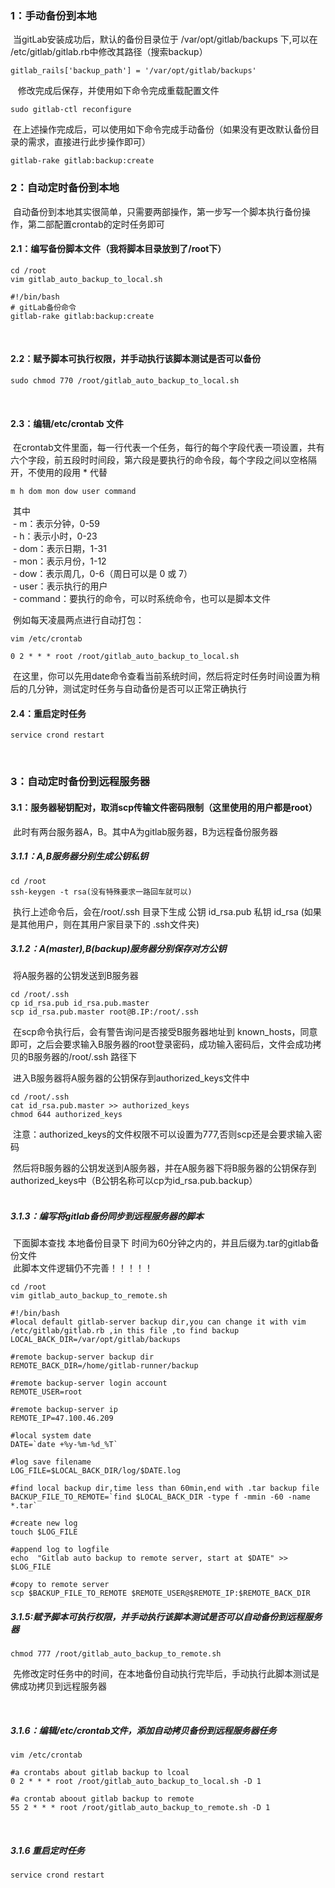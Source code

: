 
### 1：手动备份到本地
  当gitLab安装成功后，默认的备份目录位于 /var/opt/gitlab/backups 下,可以在 /etc/gitlab/gitlab.rb中修改其路径（搜索backup）
    
    gitlab_rails['backup_path'] = '/var/opt/gitlab/backups'
  
  修改完成后保存，并使用如下命令完成重载配置文件
    
    sudo gitlab-ctl reconfigure
    
  在上述操作完成后，可以使用如下命令完成手动备份（如果没有更改默认备份目录的需求，直接进行此步操作即可）
  
    gitlab-rake gitlab:backup:create
    
### 2：自动定时备份到本地
  自动备份到本地其实很简单，只需要两部操作，第一步写一个脚本执行备份操作，第二部配置crontab的定时任务即可
  
#### 2.1：编写备份脚本文件（我将脚本目录放到了/root下）

    cd /root
    vim gitlab_auto_backup_to_local.sh

    #!/bin/bash
    # gitLab备份命令
    gitlab-rake gitlab:backup:create
    
#### 2.2：赋予脚本可执行权限，并手动执行该脚本测试是否可以备份

    sudo chmod 770 /root/gitlab_auto_backup_to_local.sh
    
#### 2.3：编辑/etc/crontab 文件
  在crontab文件里面，每一行代表一个任务，每行的每个字段代表一项设置，共有六个字段，前五段时时间段，第六段是要执行的命令段，每个字段之间以空格隔开，不使用的段用 * 代替 
  
    m h dom mon dow user command
    
  其中      
  - m：表示分钟，0-59   
  - h：表示小时，0-23   
  - dom：表示日期，1-31   
  - mon：表示月份，1-12     
  - dow：表示周几，0-6（周日可以是 0 或 7）     
  - user：表示执行的用户      
  - command：要执行的命令，可以时系统命令，也可以是脚本文件    
  
  例如每天凌晨两点进行自动打包：     
  
    vim /etc/crontab
    
    0 2 * * * root /root/gitlab_auto_backup_to_local.sh
    
  在这里，你可以先用date命令查看当前系统时间，然后将定时任务时间设置为稍后的几分钟，测试定时任务与自动备份是否可以正常正确执行      
  
#### 2.4：重启定时任务

    service crond restart
  
### 3：自动定时备份到远程服务器

#### 3.1：服务器秘钥配对，取消scp传输文件密码限制（这里使用的用户都是root）

  此时有两台服务器A，B。其中A为gitlab服务器，B为远程备份服务器
  
##### 3.1.1：A,B服务器分别生成公钥私钥

    cd /root
    ssh-keygen -t rsa(没有特殊要求一路回车就可以)
    
  执行上述命令后，会在/root/.ssh 目录下生成 公钥 id_rsa.pub 私钥 id_rsa (如果是其他用户，则在其用户家目录下的 .ssh文件夹)
  
##### 3.1.2：A(master),B(backup)服务器分别保存对方公钥
  将A服务器的公钥发送到B服务器     
  
    cd /root/.ssh
    cp id_rsa.pub id_rsa.pub.master
    scp id_rsa.pub.master root@B.IP:/root/.ssh
  
  在scp命令执行后，会有警告询问是否接受B服务器地址到 known_hosts，同意即可，之后会要求输入B服务器的root登录密码，成功输入密码后，文件会成功拷贝的B服务器的/root/.ssh 路径下     
  
  进入B服务器将A服务器的公钥保存到authorized_keys文件中
  
    cd /root/.ssh
    cat id_rsa.pub.master >> authorized_keys
    chmod 644 authorized_keys
    
  注意：authorized_keys的文件权限不可以设置为777,否则scp还是会要求输入密码     
  
  然后将B服务器的公钥发送到A服务器，并在A服务器下将B服务器的公钥保存到authorized_keys中（B公钥名称可以cp为id_rsa.pub.backup）     
  
##### 3.1.3：编写将gitlab备份同步到远程服务器的脚本      

  下面脚本查找 本地备份目录下 时间为60分钟之内的，并且后缀为.tar的gitlab备份文件      
  此脚本文件逻辑仍不完善！！！！！

    cd /root
    vim gitlab_auto_backup_to_remote.sh
    
    #!/bin/bash
    #local default gitlab-server backup dir,you can change it with vim /etc/gitlab/gitlab.rb ,in this file ,to find backup
    LOCAL_BACK_DIR=/var/opt/gitlab/backups

    #remote backup-server backup dir
    REMOTE_BACK_DIR=/home/gitlab-runner/backup

    #remote backup-server login account
    REMOTE_USER=root

    #remote backup-server ip
    REMOTE_IP=47.100.46.209
    
    #local system date
    DATE=`date +%y-%m-%d_%T`

    #log save filename
    LOG_FILE=$LOCAL_BACK_DIR/log/$DATE.log

    #find local backup dir,time less than 60min,end with .tar backup file
    BACKUP_FILE_TO_REMOTE=`find $LOCAL_BACK_DIR -type f -mmin -60 -name *.tar`

    #create new log
    touch $LOG_FILE

    #append log to logfile
    echo  "Gitlab auto backup to remote server, start at $DATE" >> $LOG_FILE

    #copy to remote server
    scp $BACKUP_FILE_TO_REMOTE $REMOTE_USER@$REMOTE_IP:$REMOTE_BACK_DIR
    
##### 3.1.5:赋予脚本可执行权限，并手动执行该脚本测试是否可以自动备份到远程服务器

    chmod 777 /root/gitlab_auto_backup_to_remote.sh
    
  先修改定时任务中的时间，在本地备份自动执行完毕后，手动执行此脚本测试是佛成功拷贝到远程服务器
  
  
##### 3.1.6：编辑/etc/crontab文件，添加自动拷贝备份到远程服务器任务

    vim /etc/crontab
    
    #a crontabs about gitlab backup to lcoal
    0 2 * * * root /root/gitlab_auto_backup_to_local.sh -D 1 

    #a crontab aboout gitlab backup to remote
    55 2 * * * root /root/gitlab_auto_backup_to_remote.sh -D 1
    
  
##### 3.1.6 重启定时任务

    service crond restart
 
